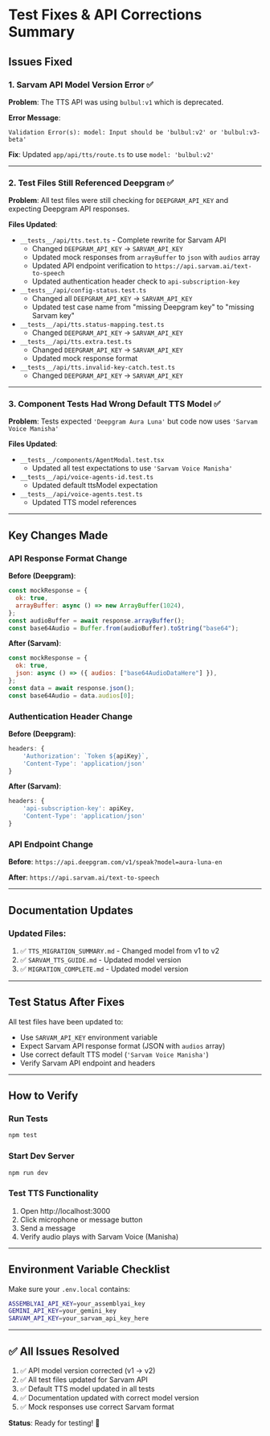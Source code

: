 # Test Fixes & API Corrections Summary

## Issues Fixed

### 1. **Sarvam API Model Version Error** ✅

**Problem**: The TTS API was using `bulbul:v1` which is deprecated.

**Error Message**:

```
Validation Error(s): model: Input should be 'bulbul:v2' or 'bulbul:v3-beta'
```

**Fix**: Updated `app/api/tts/route.ts` to use `model: 'bulbul:v2'`

---

### 2. **Test Files Still Referenced Deepgram** ✅

**Problem**: All test files were still checking for `DEEPGRAM_API_KEY` and expecting Deepgram API responses.

**Files Updated**:

- `__tests__/api/tts.test.ts` - Complete rewrite for Sarvam API
  - Changed `DEEPGRAM_API_KEY` → `SARVAM_API_KEY`
  - Updated mock responses from `arrayBuffer` to `json` with `audios` array
  - Updated API endpoint verification to `https://api.sarvam.ai/text-to-speech`
  - Updated authentication header check to `api-subscription-key`
- `__tests__/api/config-status.test.ts`
  - Changed all `DEEPGRAM_API_KEY` → `SARVAM_API_KEY`
  - Updated test case name from "missing Deepgram key" to "missing Sarvam key"
- `__tests__/api/tts.status-mapping.test.ts`
  - Changed `DEEPGRAM_API_KEY` → `SARVAM_API_KEY`
- `__tests__/api/tts.extra.test.ts`
  - Changed `DEEPGRAM_API_KEY` → `SARVAM_API_KEY`
  - Updated mock response format
- `__tests__/api/tts.invalid-key-catch.test.ts`
  - Changed `DEEPGRAM_API_KEY` → `SARVAM_API_KEY`

---

### 3. **Component Tests Had Wrong Default TTS Model** ✅

**Problem**: Tests expected `'Deepgram Aura Luna'` but code now uses `'Sarvam Voice Manisha'`

**Files Updated**:

- `__tests__/components/AgentModal.test.tsx`
  - Updated all test expectations to use `'Sarvam Voice Manisha'`
- `__tests__/api/voice-agents-id.test.ts`
  - Updated default ttsModel expectation
- `__tests__/api/voice-agents.test.ts`
  - Updated TTS model references

---

## Key Changes Made

### API Response Format Change

**Before (Deepgram)**:

```javascript
const mockResponse = {
  ok: true,
  arrayBuffer: async () => new ArrayBuffer(1024),
};
const audioBuffer = await response.arrayBuffer();
const base64Audio = Buffer.from(audioBuffer).toString("base64");
```

**After (Sarvam)**:

```javascript
const mockResponse = {
  ok: true,
  json: async () => ({ audios: ["base64AudioDataHere"] }),
};
const data = await response.json();
const base64Audio = data.audios[0];
```

### Authentication Header Change

**Before (Deepgram)**:

```javascript
headers: {
    'Authorization': `Token ${apiKey}`,
    'Content-Type': 'application/json'
}
```

**After (Sarvam)**:

```javascript
headers: {
    'api-subscription-key': apiKey,
    'Content-Type': 'application/json'
}
```

### API Endpoint Change

**Before**: `https://api.deepgram.com/v1/speak?model=aura-luna-en`

**After**: `https://api.sarvam.ai/text-to-speech`

---

## Documentation Updates

### Updated Files:

1. ✅ `TTS_MIGRATION_SUMMARY.md` - Changed model from v1 to v2
2. ✅ `SARVAM_TTS_GUIDE.md` - Updated model version
3. ✅ `MIGRATION_COMPLETE.md` - Updated model version

---

## Test Status After Fixes

All test files have been updated to:

- Use `SARVAM_API_KEY` environment variable
- Expect Sarvam API response format (JSON with `audios` array)
- Use correct default TTS model (`'Sarvam Voice Manisha'`)
- Verify Sarvam API endpoint and headers

---

## How to Verify

### Run Tests

```bash
npm test
```

### Start Dev Server

```bash
npm run dev
```

### Test TTS Functionality

1. Open http://localhost:3000
2. Click microphone or message button
3. Send a message
4. Verify audio plays with Sarvam Voice (Manisha)

---

## Environment Variable Checklist

Make sure your `.env.local` contains:

```bash
ASSEMBLYAI_API_KEY=your_assemblyai_key
GEMINI_API_KEY=your_gemini_key
SARVAM_API_KEY=your_sarvam_api_key_here
```

---

## ✅ All Issues Resolved

1. ✅ API model version corrected (v1 → v2)
2. ✅ All test files updated for Sarvam API
3. ✅ Default TTS model updated in all tests
4. ✅ Documentation updated with correct model version
5. ✅ Mock responses use correct Sarvam format

**Status**: Ready for testing! 🎉
